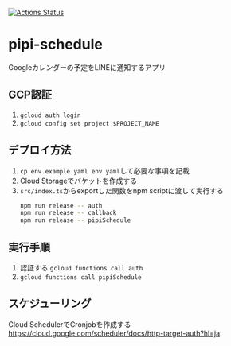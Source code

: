 [![Actions Status](https://github.com/hyakt/pipi-schedule/workflows/CI/badge.svg)](https://github.com/hyakt/pipi-schedule/actions)

pipi-schedule
==================

Googleカレンダーの予定をLINEに通知するアプリ

GCP認証
----------
1. `gcloud auth login`
2. `gcloud config set project $PROJECT_NAME`

デプロイ方法
-----------
1. `cp env.example.yaml env.yaml`して必要な事項を記載
2. Cloud Storageでバケットを作成する
3. `src/index.ts`からexportした関数をnpm scriptに渡して実行する
   ```bash
   npm run release -- auth
   npm run release -- callback
   npm run release -- pipiSchedule
   ```

実行手順
----------
1. 認証する `gcloud functions call auth`
2. `gcloud functions call pipiSchedule`

スケジューリング
----------
Cloud SchedulerでCronjobを作成する
https://cloud.google.com/scheduler/docs/http-target-auth?hl=ja
